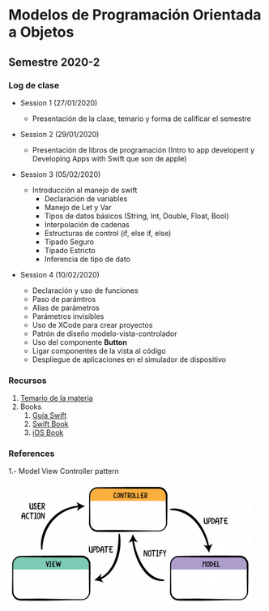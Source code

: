 # Modelos de Programación Orientada a Objetos
## Semestre 2020-2

### Log de clase

- Session 1 (27/01/2020)
  - Presentación de la clase, temario y forma de calificar el semestre

- Session 2 (29/01/2020)
  - Presentación de libros de programación (Intro to app developent y Developing Apps with Swift que son de apple)

- Session 3 (05/02/2020) 
  - Introducción al manejo de swift
    - Declaración de variables
    - Manejo de Let y Var
    - Tipos de datos básicos (String, Int, Double, Float, Bool)
    - Interpolación de cadenas
    - Estructuras de control (if, else if, else)
    - Tipado Seguro
    - Tipado Estricto
    - Inferencia de tipo de dato

- Session 4 (10/02/2020)
  - Declaración y uso de funciones
  - Paso de parámtros
  - Alias de parámetros
  - Parámetros invisibles
  - Uso de XCode para crear proyectos
  - Patrón de diseño modelo-vista-controlador
  - Uso del componente **Button**
  - Ligar componentes de la vista al código
  - Despliegue de aplicaciones en el simulador de dispositivo








### Recursos

1. [ Temario de la materia ](https://github.com/crashbit/2020-2/blob/master/MPOO/MPOO-IEE.pdf)
2. Books
   1. [Guía Swift](resources/swiftessentials.pdf)
   2. [Swift Book](https://books.goalkicker.com/SwiftBook/)
   3. [iOS Book](https://books.goalkicker.com/iOSBook/)

### References

1.- Model View Controller pattern

![MVC Image](resources/images/mvc.png)